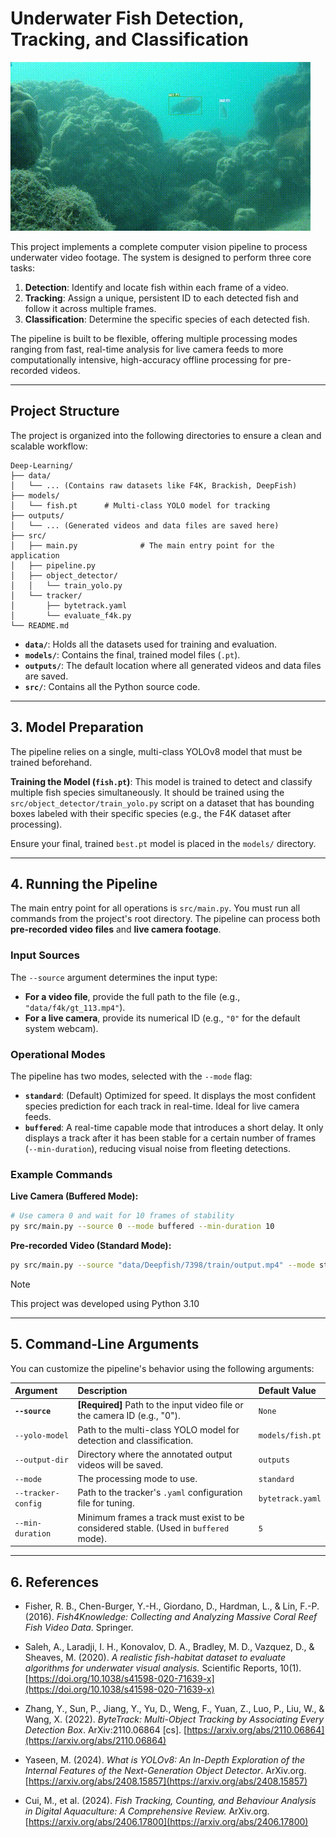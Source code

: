 # Underwater Fish Detection, Tracking, and Classification

![Video Demo](presentation/videos/7426_standard_classified.gif)

This project implements a complete computer vision pipeline to process underwater video footage. The system is designed to perform three core tasks:

1.  **Detection**: Identify and locate fish within each frame of a video.
2.  **Tracking**: Assign a unique, persistent ID to each detected fish and follow it across multiple frames.
3.  **Classification**: Determine the specific species of each detected fish.

The pipeline is built to be flexible, offering multiple processing modes ranging from fast, real-time analysis for live camera feeds to more computationally intensive, high-accuracy offline processing for pre-recorded videos.

---

## Project Structure

The project is organized into the following directories to ensure a clean and scalable workflow:

```
Deep-Learning/
├── data/
│   └── ... (Contains raw datasets like F4K, Brackish, DeepFish)
├── models/
│   └── fish.pt      # Multi-class YOLO model for tracking
├── outputs/
│   └── ... (Generated videos and data files are saved here)
├── src/
│   ├── main.py              # The main entry point for the application
│   ├── pipeline.py             
│   ├── object_detector/
│   │   └── train_yolo.py
│   └── tracker/
│       ├── bytetrack.yaml
│       └── evaluate_f4k.py
└── README.md
```

* **`data/`**: Holds all the datasets used for training and evaluation.
* **`models/`**: Contains the final, trained model files (`.pt`).
* **`outputs/`**: The default location where all generated videos and data files are saved.
* **`src/`**: Contains all the Python source code.

---

## 3. Model Preparation

The pipeline relies on a single, multi-class YOLOv8 model that must be trained beforehand.

**Training the Model (`fish.pt`)**: This model is trained to detect and classify multiple fish species simultaneously. It should be trained using the `src/object_detector/train_yolo.py` script on a dataset that has bounding boxes labeled with their specific species (e.g., the F4K dataset after processing).

Ensure your final, trained `best.pt` model is placed in the `models/` directory.


---

## 4. Running the Pipeline

The main entry point for all operations is `src/main.py`. You must run all commands from the project's root directory. The pipeline can process both **pre-recorded video files** and **live camera footage**.

### Input Sources

The `--source` argument determines the input type:
* **For a video file**, provide the full path to the file (e.g., `"data/f4k/gt_113.mp4"`).
* **For a live camera**, provide its numerical ID (e.g., `"0"` for the default system webcam).

### Operational Modes

The pipeline has two modes, selected with the `--mode` flag:

* **`standard`**: (Default) Optimized for speed. It displays the most confident species prediction for each track in real-time. Ideal for live camera feeds.
* **`buffered`**: A real-time capable mode that introduces a short delay. It only displays a track after it has been stable for a certain number of frames (`--min-duration`), reducing visual noise from fleeting detections.

### Example Commands

**Live Camera (Buffered Mode):**
```bash
# Use camera 0 and wait for 10 frames of stability
py src/main.py --source 0 --mode buffered --min-duration 10
```

**Pre-recorded Video (Standard Mode):**
```bash
py src/main.py --source "data/Deepfish/7398/train/output.mp4" --mode standard --yolo-model "models/fish.pt"
```

> [!NOTE]  
> This project was developed using Python 3.10


---

## 5. Command-Line Arguments

You can customize the pipeline's behavior using the following arguments:

| Argument | Description | Default Value |
| :--- | :--- | :--- |
| **`--source`** | **[Required]** Path to the input video file or the camera ID (e.g., "0"). | `None` |
| `--yolo-model` | Path to the multi-class YOLO model for detection and classification. | `models/fish.pt` |
| `--output-dir` | Directory where the annotated output videos will be saved. | `outputs` |
| `--mode` | The processing mode to use. | `standard` |
| `--tracker-config`| Path to the tracker's `.yaml` configuration file for tuning. | `bytetrack.yaml` |
| `--min-duration` | Minimum frames a track must exist to be considered stable. (Used in `buffered` mode).| `5` |


---

## 6. References

- Fisher, R. B., Chen-Burger, Y.-H., Giordano, D., Hardman, L., & Lin, F.-P. (2016). *Fish4Knowledge: Collecting and Analyzing Massive Coral Reef Fish Video Data*. Springer.

- Saleh, A., Laradji, I. H., Konovalov, D. A., Bradley, M. D., Vazquez, D., & Sheaves, M. (2020). *A realistic fish-habitat dataset to evaluate algorithms for underwater visual analysis.* Scientific Reports, 10(1). [https://doi.org/10.1038/s41598-020-71639-x](https://doi.org/10.1038/s41598-020-71639-x)

- Zhang, Y., Sun, P., Jiang, Y., Yu, D., Weng, F., Yuan, Z., Luo, P., Liu, W., & Wang, X. (2022). *ByteTrack: Multi-Object Tracking by Associating Every Detection Box*. ArXiv:2110.06864 [cs]. [https://arxiv.org/abs/2110.06864](https://arxiv.org/abs/2110.06864)

- Yaseen, M. (2024). *What is YOLOv8: An In-Depth Exploration of the Internal Features of the Next-Generation Object Detector*. ArXiv.org. [https://arxiv.org/abs/2408.15857](https://arxiv.org/abs/2408.15857)

- Cui, M., et al. (2024). *Fish Tracking, Counting, and Behaviour Analysis in Digital Aquaculture: A Comprehensive Review.* ArXiv.org. [https://arxiv.org/abs/2406.17800](https://arxiv.org/abs/2406.17800)
